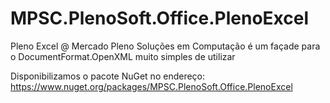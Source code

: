# MPSC.PlenoSoft.Office.PlenoExcel
Pleno Excel @ Mercado Pleno Soluções em Computação é um façade para o DocumentFormat.OpenXML muito simples de utilizar

Disponibilizamos o pacote NuGet no endereço:
https://www.nuget.org/packages/MPSC.PlenoSoft.Office.PlenoExcel
